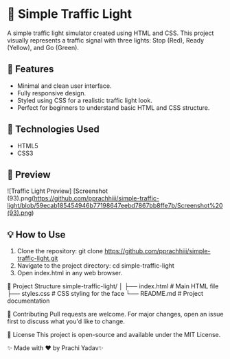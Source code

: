 # 🚦 Simple Traffic Light 

A simple traffic light simulator created using HTML and CSS. This project visually represents a traffic signal with three lights: Stop (Red), Ready (Yellow), and Go (Green).

## 🌟 Features
- Minimal and clean user interface.
- Fully responsive design.
- Styled using CSS for a realistic traffic light look.
- Perfect for beginners to understand basic HTML and CSS structure.

## 🚀 Technologies Used
- HTML5
- CSS3

## 🎨 Preview
![Traffic Light Preview] [Screenshot (93).png(https://github.com/pprachhiii/simple-traffic-light/blob/59ecab185454946b77198647eebd7867bb8ffe7b/Screenshot%20(93).png)

## 💡 How to Use
1. Clone the repository: git clone https://github.com/pprachhiii/simple-traffic-light.git
2. Navigate to the project directory: cd simple-traffic-light
3. Open index.html in any web browser.

📂 Project Structure
simple-traffic-light/
│
├── index.html        # Main HTML file
├── styles.css        # CSS styling for the face
└── README.md         # Project documentation

💬 Contributing
Pull requests are welcome. For major changes, open an issue first to discuss what you'd like to change.

📄 License
This project is open-source and available under the MIT License.

✨ Made with ❤️ by Prachi Yadav✨
